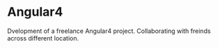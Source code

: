 # Angular4
Dvelopment of a freelance Angular4 project. Collaborating with freinds across different location.
